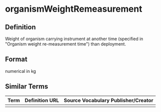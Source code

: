 # organismWeightRemeasurement

## Definition 
Weight of organism carrying instrument at another time (specified in "Organism weight re-measurement time") than deployment.

## Format
numerical in kg

## Similar Terms 
|Term|Definition URL|Source Vocabulary Publisher/Creator|
|----|----------|-----------------|
||||

 